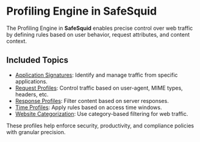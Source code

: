 # Profiling Engine in SafeSquid

The Profiling Engine in **SafeSquid** enables precise control over web traffic by defining rules based on user behavior, request attributes, and content context.

## Included Topics
- [Application Signatures](/docs/09-Profiling%20Engine/Application%20Signatures.md): Identify and manage traffic from specific applications.
- [Request Profiles](/docs/09-Profiling%20Engine/Request%20Profiles.md): Control traffic based on user-agent, MIME types, headers, etc.
- [Response Profiles](/docs/09-Profiling%20Engine/Response%20Profiles.md): Filter content based on server responses.
- [Time Profiles](/docs/09-Profiling%20Engine/Time%20Profiles.md): Apply rules based on access time windows.
- [Website Categorization](/docs/09-Profiling%20Engine/Time%20Profiles.md): Use category-based filtering for web traffic.

These profiles help enforce security, productivity, and compliance policies with granular precision.

